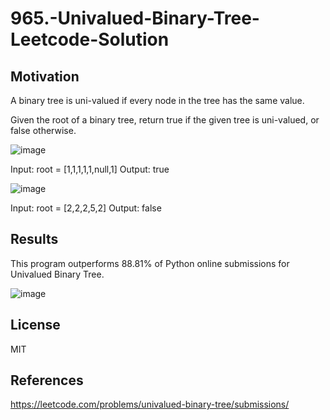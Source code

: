 # 965.-Univalued-Binary-Tree-Leetcode-Solution

## Motivation
A binary tree is uni-valued if every node in the tree has the same value.

Given the root of a binary tree, return true if the given tree is uni-valued, or false otherwise.


![image](https://user-images.githubusercontent.com/48378196/133423678-1a948b89-7e30-4ad1-a99d-3906d6336f84.png)

Input: root = [1,1,1,1,1,null,1]
Output: true

![image](https://user-images.githubusercontent.com/48378196/133423717-ec97e360-1491-4a83-bd93-d86453e17a17.png)

Input: root = [2,2,2,5,2]
Output: false


## Results 
This program outperforms 88.81% of Python online submissions for Univalued Binary Tree.

![image](https://user-images.githubusercontent.com/48378196/133424610-3f28e2a8-cea9-4d90-bead-8295d74a23f2.png)


## License
MIT

## References
https://leetcode.com/problems/univalued-binary-tree/submissions/
